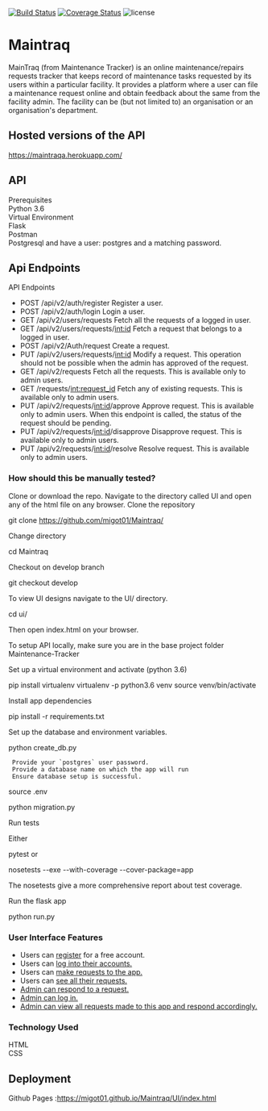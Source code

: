 [![Build Status](https://travis-ci.org/migot01/Maintraq.svg?branch=challenge-3-develop)](https://travis-ci.org/migot01/Maintraq)
[![Coverage Status](https://coveralls.io/repos/github/migot01/Maintraq/badge.svg?branch=challenge-3-develop)](https://coveralls.io/github/migot01/Maintraq?branch=challenge-3-develop)
![license](https://img.shields.io/github/license/mashape/apistatus.svg)

# Maintraq
MainTraq (from Maintenance Tracker) is an online maintenance/repairs requests tracker that keeps record of maintenance tasks requested by its users within a particular facility. It provides a platform where a user can file a maintenance request online and obtain feedback about the same from the facility admin. The facility can be (but not limited to) an organisation or an organisation's department.

## Hosted versions of the API

https://maintraqa.herokuapp.com/

## API  
Prerequisites  
Python 3.6  
Virtual Environment  
Flask  
Postman  
Postgresql and have a user: postgres and a matching password.
 
## Api Endpoints  
API Endpoints
  
* POST	/api/v2/auth/register	Register a user.  
* POST	/api/v2/auth/login	Login a user.  
* GET	/api/v2/users/requests	Fetch all the requests of a logged in user.  
* GET	/api/v2/users/requests/<int:id>	Fetch a request that belongs to a logged in user.  
* POST	/api/v2/Auth/request	Create a request.  
* PUT	/api/v2/users/requests/<int:id>	Modify a request. This operation should not be possible when the admin has approved of the request.  
* GET	/api/v2/requests	Fetch all the requests. This is available only to admin users.  
* GET	/requests/<int:request_id>	Fetch any of existing requests. This is available only to admin users.  
* PUT	/api/v2/requests/<int:id>/approve	Approve request. This is available only to admin users. When this endpoint is called, the status of the request should be pending.    
* PUT	/api/v2/requests/<int:id>/disapprove	Disapprove request. This is available only to admin users.  
* PUT	/api/v2/requests/<int:id>/resolve	Resolve request. This is available only to admin users.  



### How should this be manually tested?
Clone or download the repo. Navigate to the directory called UI and open any of the html file on any browser.
Clone the repository

git clone https://github.com/migot01/Maintraq/

Change directory

cd Maintraq

Checkout on develop branch

git checkout develop

To view UI designs navigate to the UI/ directory.

cd ui/

Then open index.html on your browser.

To setup API locally, make sure you are in the base project folder Maintenance-Tracker

Set up a virtual environment and activate (python 3.6)

pip install virtualenv virtualenv -p python3.6 venv source venv/bin/activate

Install app dependencies

pip install -r requirements.txt

Set up the database and environment variables.

python create_db.py

     Provide your `postgres` user password.
     Provide a database name on which the app will run
     Ensure database setup is successful.
source .env

python migration.py

Run tests

Either

pytest or

nosetests --exe --with-coverage --cover-package=app

The nosetests give a more comprehensive report about test coverage.

Run the flask app

python run.py

### User Interface Features  
* Users can [register](https://migot01.github.io/Maintraq/UI/register.html) for a free account.  
* Users can [log into their accounts.](https://migot01.github.io/Maintraq/UI/login.html)  
* Users can [make requests to the app.](https://migot01.github.io/Maintraq/UI/userrequest.html)  
* Users can [see all their requests.](https://migot01.github.io/Maintraq/UI/userrequest_list.html)   
* [Admin can respond to a request. ](https://migot01.github.io/Maintraq/UI/adminresponserequest.html) 
* [Admin can log in.](https://migot01.github.io/Maintraq/UI/login.html)  
* [Admin can view all requests made to this app and respond accordingly.](https://migot01.github.io/Maintraq/UI/adminpage.html)   

### Technology Used   
HTML  
CSS  
## Deployment  
Github Pages :https://migot01.github.io/Maintraq/UI/index.html


